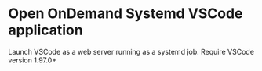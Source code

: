 # Open OnDemand Systemd VSCode application
Launch VSCode as a web server running as a systemd job.
Require VSCode version 1.97.0+ 


